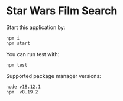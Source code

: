 # Star Wars Film Search

Start this application by:

```
npm i
npm start
```

You can run test with:

```
npm test
```

Supported package manager versions:

```
node v18.12.1
npm  v8.19.2
```

